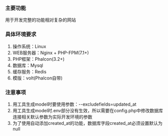 ### 主要功能

用于开发完整的功能相对复杂的网站

### 具体环境要求

1. 操作系统：Linux
2. WEB服务器：Nginx + PHP-FPM(7.1+)
3. PHP框架：Phalcon(3.2+)
4. 数据库：Mysql
5. 缓存服务：Redis
6. 模版：volt(Phalcon自带)

### 注意事项

1. 用工具生成model时要使用参数：--excludefields=updated_at
2. 用工具生成model时.env部分没有生效，所以需要在config.php中修改数据库连接相关默认参数为实际开发环境的参数
3. 为了使用自动添加created_at的功能，数据库字段created_at必须设置默认为null

